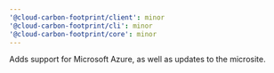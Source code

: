 ```yaml
---
'@cloud-carbon-footprint/client': minor
'@cloud-carbon-footprint/cli': minor
'@cloud-carbon-footprint/core': minor
---
```


Adds support for Microsoft Azure, as well as updates to the microsite.
